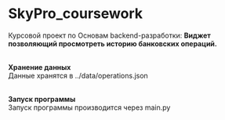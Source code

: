 # SkyPro_coursework
Курсовой проект по Основам backend-разработки: <strong>Виджет позволяющий просмотреть историю банковских операций.</strong>

<br><b>Хранение данных</b>
<br> Данные хранятся в ../data/operations.json

<br><b>Запуск программы</b>
<br> Запуск программы производится через main.py </br>
